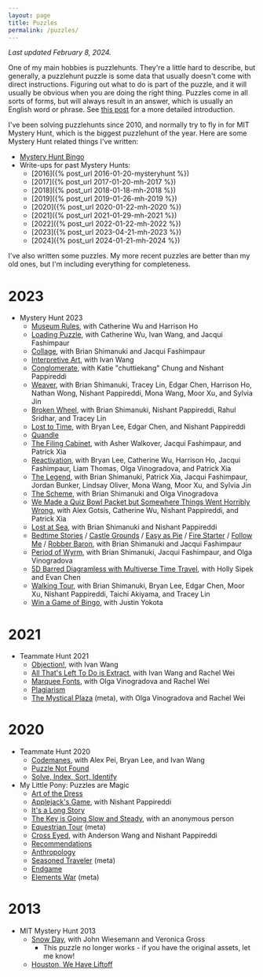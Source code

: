```yaml
---
layout: page
title: Puzzles
permalink: /puzzles/
---
```


*Last updated February 8, 2024.*

One of my main hobbies is puzzlehunts. They're a little hard to describe,
but generally, a puzzlehunt puzzle is some data that usually
doesn't come with direct instructions. Figuring out what to do is part of the
puzzle, and it will usually be obvious when you are doing the right thing.
Puzzles come in all sorts of forms, but will always result in an answer, which is
usually an English word or phrase. See [this post](https://blog.vero.site/post/puzzlehunts)
for a more detailed introduction.

I've been solving puzzlehunts since 2010, and normally try to fly in for MIT Mystery Hunt, which is the biggest puzzlehunt of the year.
Here are some Mystery Hunt related things I've written:

* [Mystery Hunt Bingo](https://www.alexirpan.com/mystery-hunt-bingo/)
* Write-ups for past Mystery Hunts:
    * [2016]({% post_url 2016-01-20-mysteryhunt %})
    * [2017]({% post_url 2017-01-20-mh-2017 %})
    * [2018]({% post_url 2018-01-18-mh-2018 %})
    * [2019]({% post_url 2019-01-26-mh-2019 %})
    * [2020]({% post_url 2020-01-22-mh-2020 %})
    * [2021]({% post_url 2021-01-29-mh-2021 %})
    * [2022]({% post_url 2022-01-22-mh-2022 %})
    * [2023]({% post_url 2023-04-21-mh-2023 %})
    * [2024]({% post_url 2024-01-21-mh-2024 %})

I've also written some puzzles.
My more recent puzzles are better than my old ones, but I'm including everything for
completeness.

# 2023

* Mystery Hunt 2023
    * [Museum Rules](https://puzzles.mit.edu/2023/interestingthings.museum/puzzles/museum-rules), with Catherine Wu and Harrison Ho
    * [Loading Puzzle](https://puzzles.mit.edu/2023/interestingthings.museum/solutions/undefined), with Catherine Wu, Ivan Wang, and Jacqui Fashimpaur
    * [Collage](https://puzzles.mit.edu/2023/interestingthings.museum/puzzles/collage), with Brian Shimanuki and Jacqui Fashimpaur
    * [Interpretive Art](https://puzzles.mit.edu/2023/interestingthings.museum/puzzles/interpretive-art), with Ivan Wang
    * [Conglomerate](https://puzzles.mit.edu/2023/interestingthings.museum/puzzles/conglomerate), with Katie "chuttiekang" Chung and Nishant Pappireddi
    * [Weaver](https://puzzles.mit.edu/2023/interestingthings.museum/puzzles/weaver), with Brian Shimanuki, Tracey Lin, Edgar Chen, Harrison Ho, Nathan Wong, Nishant Pappireddi, Mona Wang, Moor Xu, and Sylvia Jin
    * [Broken Wheel](https://puzzles.mit.edu/2023/puzzlefactory.place/basement/broken-wheel), with Brian Shimanuki, Nishant Pappireddi, Rahul Sridhar, and Tracey Lin
    * [Lost to Time](https://puzzles.mit.edu/2023/puzzlefactory.place/basement/lost-to-time), with Bryan Lee, Edgar Chen, and Nishant Pappireddi
    * [Quandle](https://puzzles.mit.edu/2023/puzzlefactory.place/office/quandle)
    * [The Filing Cabinet](https://puzzles.mit.edu/2023/puzzlefactory.place/office/the-filing-cabinet), with Asher Walkover, Jacqui Fashimpaur, and Patrick Xia
    * [Reactivation](https://puzzles.mit.edu/2023/puzzlefactory.place/factory-floor/reactivation), with Bryan Lee, Catherine Wu, Harrison Ho, Jacqui Fashimpaur, Liam Thomas, Olga Vinogradova, and Patrick Xia
    * [The Legend](https://puzzles.mit.edu/2023/puzzlefactory.place/puzzles/the-legend), with Brian Shimanuki, Patrick Xia, Jacqui Fashimpaur, Jordan Bunker, Lindsay Oliver, Mona Wang, Moor Xu, and Sylvia Jin
    * [The Scheme](https://puzzles.mit.edu/2023/puzzlefactory.place/puzzles/the-scheme), with Brian Shimanuki and Olga Vinogradova
    * [We Made a Quiz Bowl Packet but Somewhere Things Went Horribly Wrong](https://puzzles.mit.edu/2023/puzzlefactory.place/puzzles/we-made-a-quiz-bowl-packet-but-somewhere-things-went-horribly-wrong), with Alex Gotsis, Catherine Wu, Nishant Pappireddi, and Patrick Xia
    * [Lost at Sea](https://puzzles.mit.edu/2023/puzzlefactory.place/puzzles/lost-at-sea), with Brian Shimanuki and Nishant Pappireddi
    * [Bedtime Stories](https://puzzles.mit.edu/2023/puzzlefactory.place/puzzles/bedtime-stories) / [Castle Grounds](https://puzzles.mit.edu/2023/puzzlefactory.place/puzzles/castle-grounds) / [Easy as Pie](https://puzzles.mit.edu/2023/puzzlefactory.place/puzzles/easy-as-pie) / [Fire Starter](https://puzzles.mit.edu/2023/puzzlefactory.place/puzzles/fire-starter) / [Follow Me](https://puzzles.mit.edu/2023/puzzlefactory.place/puzzles/follow-me) / [Robber Baron](https://puzzles.mit.edu/2023/puzzlefactory.place/puzzles/robber-baron), with Brian Shimanuki and Jacqui Fashimpaur
    * [Period of Wyrm](https://puzzles.mit.edu/2023/puzzlefactory.place/factory-floor/period-of-wyrm), with Brian Shimanuki, Jacqui Fashimpaur, and Olga Vinogradova
    * [5D Barred Diagramless with Multiverse Time Travel](https://puzzles.mit.edu/2023/puzzlefactory.place/puzzles/5d-barred-diagramless-with-multiverse-time-travel), with Holly Sipek and Evan Chen
    * [Walking Tour](https://puzzles.mit.edu/2023/puzzlefactory.place/puzzles/walking-tour), with Brian Shimanuki, Bryan Lee, Edgar Chen, Moor Xu, Nishant Pappireddi, Taichi Akiyama, and Tracey Lin
    * [Win a Game of Bingo](https://puzzles.mit.edu/2023/puzzlefactory.place/puzzles/win-a-game-of-bingo), with Justin Yokota

# 2021

* Teammate Hunt 2021
    * [Objection!](https://teammatehunt.com/puzzles/objection), with Ivan Wang
    * [All That's Left To Do is Extract](https://teammatehunt.com/puzzles/all-thats-left-to-do-is-extract), with Ivan Wang and Rachel Wei
    * [Marquee Fonts](https://teammatehunt.com/puzzles/marquee-fonts), with Olga Vinogradova and Rachel Wei
    * [Plagiarism](https://teammatehunt.com/puzzles/plagiarism)
    * [The Mystical Plaza](https://teammatehunt.com/puzzles/the-mystical-plaza) (meta), with Olga Vinogradova and Rachel Wei

# 2020

* Teammate Hunt 2020
    * [Codemanes](https://2020.teammatehunt.com/solutions/codemanes), with Alex Pei, Bryan Lee, and Ivan Wang
    * [Puzzle Not Found](https://2020.teammatehunt.com/puzzles/puzzle-not-found)
    * [Solve, Index, Sort, Identify](https://2020.teammatehunt.com/puzzles/solve-index-sort-identify)
* My Little Pony: Puzzles are Magic
    * [Art of the Dress](https://www.puzzlesaremagic.com/puzzle/art-of-the-dress.html)
    * [Applejack's Game](https://www.puzzlesaremagic.com/solution/applejacks-game/index.html), with Nishant Pappireddi
    * [It's a Long Story](https://www.puzzlesaremagic.com/puzzle/its-a-long-story.html)
    * [The Key is Going Slow and Steady](https://www.puzzlesaremagic.com/solution/the-key-is-going-slow-and-steady/index.html), with an anonymous person
    * [Equestrian Tour](https://www.puzzlesaremagic.com/solution/equestrian-tour/index.html) (meta)
    * [Cross Eyed](https://www.puzzlesaremagic.com/solution/cross-eyed/index.html), with Anderson Wang and Nishant Pappireddi
    * [Recommendations](https://www.puzzlesaremagic.com/puzzle/recommendations.html)
    * [Anthropology](https://www.puzzlesaremagic.com/solution/anthropology/index.html)
    * [Seasoned Traveler](https://www.puzzlesaremagic.com/puzzle/seasoned-traveler.html) (meta)
    * [Endgame](https://www.puzzlesaremagic.com/puzzle/endgame.html)
    * [Elements War](https://www.puzzlesaremagic.com/puzzle/elements-war.html) (meta)

# 2013

* MIT Mystery Hunt 2013
    * [Snow Day](http://web.mit.edu/puzzle/www/2013/coinheist.com/indiana/snow_day/index.html), with John Wiesemann and Veronica Gross
        * This puzzle no longer works - if you have the original assets, let me know!
    * [Houston, We Have Liftoff](http://web.mit.edu/puzzle/www/2013/coinheist.com/indiana/houston_we_have_liftoff/index.html)

